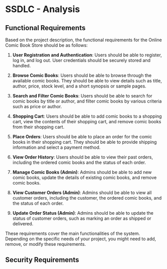 <h1> SSDLC - Analysis </h1>

<h2> Functional Requirements </h2>
Based on the project description, the functional requirements for the Online Comic Book Store should be as follows:

1. **User Registration and Authentication**: Users should be able to register, log in, and log out. User credentials should be securely stored and handled.

2. **Browse Comic Books**: Users should be able to browse through the available comic books. They should be able to view details such as title, author, price, stock level, and a short synopsis or sample pages.

3. **Search and Filter Comic Books**: Users should be able to search for comic books by title or author, and filter comic books by various criteria such as price or author.

4. **Shopping Cart**: Users should be able to add comic books to a shopping cart, view the contents of their shopping cart, and remove comic books from their shopping cart.

5. **Place Orders**: Users should be able to place an order for the comic books in their shopping cart. They should be able to provide shipping information and select a payment method.

6. **View Order History**: Users should be able to view their past orders, including the ordered comic books and the status of each order.

7. **Manage Comic Books (Admin)**: Admins should be able to add new comic books, update the details of existing comic books, and remove comic books.

8. **View Customer Orders (Admin)**: Admins should be able to view all customer orders, including the customer, the ordered comic books, and the status of each order.

9. **Update Order Status (Admin)**: Admins should be able to update the status of customer orders, such as marking an order as shipped or delivered.

These requirements cover the main functionalities of the system. Depending on the specific needs of your project, you might need to add, remove, or modify these requirements.






<h2> Security Requirements </h2>
